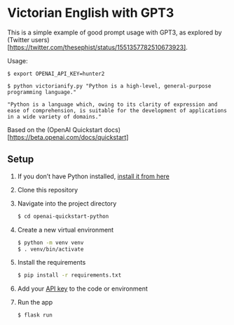 # Victorian English with GPT3

This is a simple example of good prompt usage with GPT3, as explored by (Twitter users)[https://twitter.com/thesephist/status/1551357782510673923].

Usage:

````
$ export OPENAI_API_KEY=hunter2

$ python victorianify.py "Python is a high-level, general-purpose programming language."

"Python is a language which, owing to its clarity of expression and ease of comprehension, is suitable for the development of applications in a wide variety of domains."
````

Based on the (OpenAI Quickstart docs)[https://beta.openai.com/docs/quickstart]


## Setup

1. If you don’t have Python installed, [install it from here](https://www.python.org/downloads/)

2. Clone this repository

3. Navigate into the project directory

   ```bash
   $ cd openai-quickstart-python
   ```

4. Create a new virtual environment

   ```bash
   $ python -m venv venv
   $ . venv/bin/activate
   ```

5. Install the requirements

   ```bash
   $ pip install -r requirements.txt
   ```

6. Add your [API key](https://beta.openai.com/account/api-keys) to the code or environment

7. Run the app

   ```bash
   $ flask run
   ```
